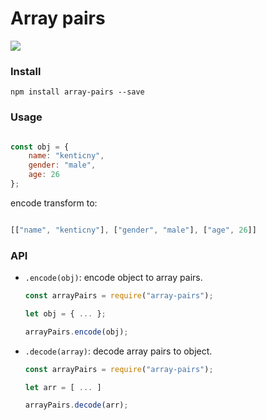 # Array pairs

![](https://travis-ci.org/kenticny/array-pairs.svg?branch=master)

### Install

```text
npm install array-pairs --save
```


### Usage

```javascript

const obj = {
    name: "kenticny",
    gender: "male",
    age: 26
};

```

encode transform to:

```javascript

[["name", "kenticny"], ["gender", "male"], ["age", 26]]

```

### API

- `.encode(obj)`: encode object to array pairs.

    ```javascript
    const arrayPairs = require("array-pairs");

    let obj = { ... };

    arrayPairs.encode(obj);
    ```

- `.decode(array)`: decode array pairs to object.

    ```javascript
    const arrayPairs = require("array-pairs");

    let arr = [ ... ]

    arrayPairs.decode(arr);
    ```
